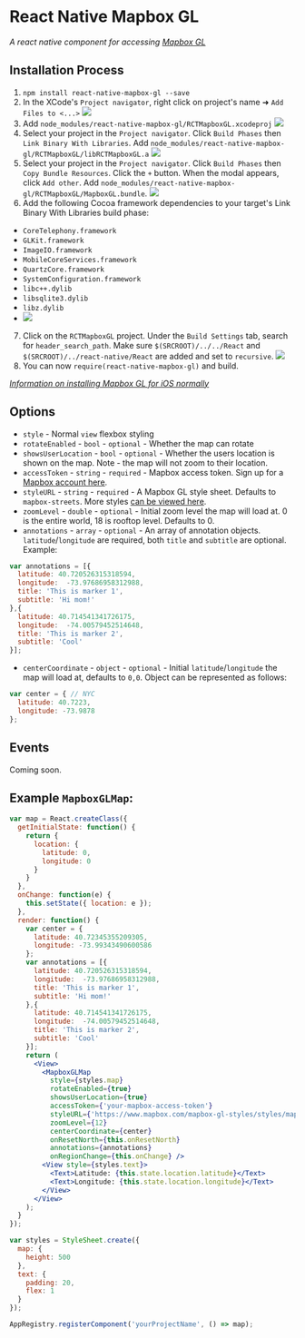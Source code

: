 # React Native Mapbox GL

_A react native component for accessing [Mapbox GL](https://www.mapbox.com/mapbox-gl/)_

## Installation Process

1. `npm install react-native-mapbox-gl --save`
2. In the XCode's `Project navigator`, right click on project's name ➜ `Add Files to <...>` ![](https://cldup.com/k0oJwOUKPN.png)
3. Add `node_modules/react-native-mapbox-gl/RCTMapboxGL.xcodeproj` ![](https://cldup.com/bnJWwtaACM.png)
4. Select your project in the `Project navigator`. Click `Build Phases` then `Link Binary With Libraries`. Add `node_modules/react-native-mapbox-gl/RCTMapboxGL/libRCTMapboxGL.a` ![](https://cldup.com/QWhL_SjobN.png)
5. Select your project in the `Project navigator`. Click `Build Phases` then `Copy Bundle Resources`. Click the `+` button. When the modal appears, click `Add other`. Add `node_modules/react-native-mapbox-gl/RCTMapboxGL/MapboxGL.bundle`. ![](https://cldup.com/Oi7uHxc1Fd.png)
6. Add the following Cocoa framework dependencies to your target's Link Binary With Libraries build phase:
  * `CoreTelephony.framework`
  * `GLKit.framework`
  * `ImageIO.framework`
  * `MobileCoreServices.framework`
  * `QuartzCore.framework`
  * `SystemConfiguration.framework`
  * `libc++.dylib`
  * `libsqlite3.dylib`
  * `libz.dylib`
  * ![](https://cldup.com/KuSEgMQQSy.gif)
7. Click on the `RCTMapboxGL` project. Under the `Build Settings` tab, search for `header_search_path`. Make sure `$(SRCROOT)/../../React` and `$(SRCROOT)/../react-native/React` are added and set to `recursive`. ![](https://cldup.com/81zUEHaKoX.png)
8. You can now `require(react-native-mapbox-gl)` and build.

_[Information on installing Mapbox GL for iOS normally](https://github.com/mapbox/mapbox-gl-native/wiki/Installing-Mapbox-GL-for-iOS)_

## Options

* `style` - Normal `view` flexbox styling
* `rotateEnabled` - `bool` - `optional` - Whether the map can rotate
* `showsUserLocation` - `bool` - `optional` - Whether the users location is shown on the map. Note - the map will not zoom to their location.
* `accessToken` - `string` - `required` - Mapbox access token. Sign up for a [Mapbox account here](mapbox.com/signup).
* `styleURL` - `string` - `required` - A Mapbox GL style sheet. Defaults to `mapbox-streets`. More styles [can be viewed here](https://www.mapbox.com/mapbox-gl-styles).
* `zoomLevel` - `double` - `optional` - Initial zoom level the map will load at. 0 is the entire world, 18 is rooftop level. Defaults to 0.
* `annotations` - `array` - `optional` - An array of annotation objects. `latitude`/`longitude` are required, both `title` and `subtitle` are optional.  Example:
```js
var annotations = [{
  latitude: 40.720526315318594,
  longitude:  -73.97686958312988,
  title: 'This is marker 1',
  subtitle: 'Hi mom!'
},{
  latitude: 40.714541341726175,
  longitude:  -74.00579452514648,
  title: 'This is marker 2',
  subtitle: 'Cool'
}];
```
* `centerCoordinate` - `object` - `optional` - Initial `latitude`/`longitude` the map will load at, defaults to `0,0`. Object can be represented as follows:
```js
var center = { // NYC
  latitude: 40.7223,
  longitude: -73.9878
};
```


## Events

Coming soon.

## Example `MapboxGLMap`:
```jsx
var map = React.createClass({
  getInitialState: function() {
    return {
      location: {
        latitude: 0,
        longitude: 0
      }
    }
  },
  onChange: function(e) {
    this.setState({ location: e });
  },
  render: function() {
    var center = {
      latitude: 40.72345355209305,
      longitude: -73.99343490600586
    };
    var annotations = [{
      latitude: 40.720526315318594,
      longitude:  -73.97686958312988,
      title: 'This is marker 1',
      subtitle: 'Hi mom!'
    },{
      latitude: 40.714541341726175,
      longitude:  -74.00579452514648,
      title: 'This is marker 2',
      subtitle: 'Cool'
    }];
    return (
      <View>
        <MapboxGLMap
          style={styles.map}
          rotateEnabled={true}
          showsUserLocation={true}
          accessToken={'your-mapbox-access-token'}
          styleURL={'https://www.mapbox.com/mapbox-gl-styles/styles/mapbox-streets-v7.json'}
          zoomLevel={12}
          centerCoordinate={center}
          onResetNorth={this.onResetNorth}
          annotations={annotations}
          onRegionChange={this.onChange} />
        <View style={styles.text}>
          <Text>Latitude: {this.state.location.latitude}</Text>
          <Text>Longitude: {this.state.location.longitude}</Text>
        </View>
      </View>
    );
  }
});

var styles = StyleSheet.create({
  map: {
    height: 500
  },
  text: {
    padding: 20,
    flex: 1
  }
});

AppRegistry.registerComponent('yourProjectName', () => map);
 ```
